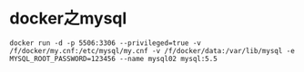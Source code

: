 # docker之mysql

```docker
docker run -d -p 5506:3306 --privileged=true -v /f/docker/my.cnf:/etc/mysql/my.cnf -v /f/docker/data:/var/lib/mysql -e MYSQL_ROOT_PASSWORD=123456 --name mysql02 mysql:5.5
```

